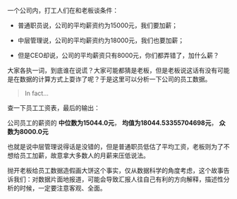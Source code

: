 一个公司内，打工人们在和老板谈条件：

* 普通职员说，公司的平均薪资约为15000元，我们要加薪；
  
* 中层管理说，公司的平均薪资约为18000元，我们也要加薪；
  
* 但是CEO却说，公司的平均薪资只有8000元，你们都弄错了，加什么薪？

大家各执一词，到底谁在说谎？大家可能都猜是老板，但是老板说这话有没有可能是在数据的计算方式上耍诈了呢？于是这里可以分析一下公司的员工数据。

> In fact...

查一下员工工资表，最后的输出：

公司员工的薪资的
**中位数为15044.0元**，
**均值为18044.53355704698元**，
**众数为8000.0元**

也就是说中层管理说得话是没错的，但是普通职员低估了平均工资，老板则为了不想给员工加薪，故意拿大多数人的月薪来压低说法。

抛开老板给员工数据造假画大饼这个事实，仅从数据科学的角度考虑，这个故事告诉我们：对数据片面地报道，可能会导致汇报人往自己有利的方向解释，描述性分析的时候，一定要注意客观、全面。